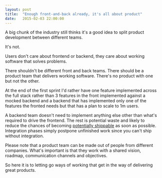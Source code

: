 ```yaml
---
layout: post
title:  "Enough front-and-back already, it's all about product"
date:   2015-02-03 22:00:00
---
```


A big chunk of the industry still thinks it's a good idea to split product development between different teams.

It's not.

Users don't care about frontend or backend, they care about working software that solves problems.

There shouldn't be different front and back teams. There should be a product team that delivers working software. There's no product with one but not the other.

At the end of the first sprint I'd rather have one feature implemented across the full stack rather than 3 features in the front implemented against a mocked backend and a backend that has implemented only one of the features the fronted needs but that has a plan to scale to 1m users.

A backend team doesn't need to implement anything else other than what's required to drive the frontend. The rest is potential waste and likely to reduce the chances of becoming [potentially shippable](http://tech.ustwo.com/2014/10/15/the-definition-of-done-and-staying-shippable/) as soon as possible. Integration phases simply postpone unfinished work since you can't ship without integration.

Please note that a product team can be made out of people from different companies. What's important is that they work with a shared vision, roadmap, communication channels and objectives.

So here it is to letting go ways of working that get in the way of delivering great products.
